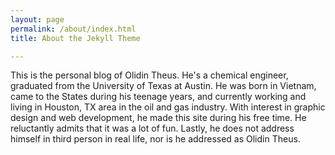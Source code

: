 ```yaml
---
layout: page
permalink: /about/index.html
title: About the Jekyll Theme

---
```


This is the personal blog of Olidin Theus. He's a chemical engineer, graduated from the University of Texas at Austin. He was born in Vietnam, came to the States during his teenage years, and currently working and living in Houston, TX area in the oil and gas industry. With interest in graphic design and web development, he made this site during his free time. He reluctantly admits that it was a lot of fun. Lastly, he does not address himself in third person in real life, nor is he addressed as Olidin Theus.